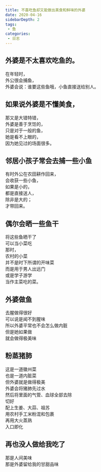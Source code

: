 ```yaml
---
title: 不喜吃鱼却又能做出美食和鲜味的外婆
date: 2020-04-16
sidebarDepth: 2
tags:
 - 鱼
categories:
 - 日志
---
```


## 外婆是不太喜欢吃鱼的。
在年轻时，<br/>
外公很会捕鱼，<br/>
外婆会说：谁要这些鱼哦，小鱼直接送给别人。<br/>

## 如果说外婆是不懂美食，<br/>
那又是大错特错，<br/>
外婆是善于烹饪的，<br/>
只是对于一般的鱼，<br/>
她是看不上眼的，<br/>
因为她见过的场面很多。<br/>

## 邻居小孩子常会去捕一些小鱼
有时外公在农田耕作回来，<br/>
会收获一些小鱼，<br/>
如果是小的，<br/>
都是直接送人，<br/>
除非是大的；<br/>
才带回来。<br/>

## 偶尔会晒一些鱼干
将这些鱼晒干了<br/>
可以当小菜吃<br/>
那时，<br/>
农村的小菜<br/>
并不是时下所谓的开味菜<br/>
而是用于男人出远门<br/>
或是学子游学<br/>
当作主菜吃的菜。<br/>

## 外婆做鱼
去腥做得很好<br/>
可以说是闻不到腥味<br/>
所以外婆平常也不会怎么做内脏<br/>
但是她如果做<br/>
就会做得极美味<br/>

## 粉蒸猪肺
这是一道徽州菜<br/>
也是一道内脏菜<br/>
但外婆就是做得极美<br/>
外婆会将猪肺先过水<br/>
然后将里面的气管、血球全部去除<br/>
切好<br/>
配上生姜、大蒜、祖苏<br/>
用农村手工米粉混和包裹<br/>
再用大火蒸熟<br/>
入口即化<br/>

## 再也没人做给我吃了
那是人间美味<br/>
那是外婆留给我的甘甜品味<br/>